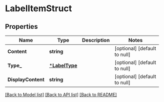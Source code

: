 # LabelItemStruct

## Properties
Name | Type | Description | Notes
------------ | ------------- | ------------- | -------------
**Content** | **string** |  | [optional] [default to null]
**Type_** | [***LabelType**](LabelType.md) |  | [optional] [default to null]
**DisplayContent** | **string** |  | [optional] [default to null]

[[Back to Model list]](../README.md#documentation-for-models) [[Back to API list]](../README.md#documentation-for-api-endpoints) [[Back to README]](../README.md)


